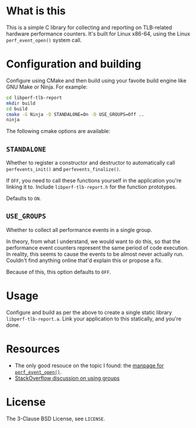 # What is this

This is a simple C library for collecting and reporting on TLB-related hardware performance counters. It's built for Linux x86-64, using the Linux `perf_event_open()` system call.

# Configuration and building

Configure using CMake and then build using your favoite build engine like GNU Make or Ninja. For example:

```bash
cd libperf-tlb-report
mkdir build
cd build
cmake -G Ninja -D STANDALONE=On -D USE_GROUPS=Off ..
ninja
```

The following cmake options are available:

## `STANDALONE`

Whether to register a constructor and destructor to automatically call `perfevents_init()` and `perfevents_finalize()`.

If `OFF`, you need to call these functions yourself in the application you're linking it to. Include `libperf-tlb-report.h` for the function prototypes.

Defaults to `ON`.

## `USE_GROUPS`

Whether to collect all performance events in a single group.

In theory, from what I understand, we would want to do this, so that the performance event counters represent the same period of code execution. In reality, this seems to cause the events to be almost never actually run. Couldn't find anything online that'd explain this or propose a fix.

Because of this, this option defaults to `OFF`.

# Usage

Configure and build as per the above to create a single static library `libperf-tlb-report.a`. Link your application to this statically, and you're done.

# Resources

 - The only good resouce on the topic I found: the [manpage for `perf_event_open()`](http://man7.org/linux/man-pages/man2/perf_event_open.2.html).
 - [StackOverflow discussion on using groups](https://stackoverflow.com/a/42092180/128240)

# License

The 3-Clause BSD License, see `LICENSE`.
